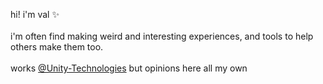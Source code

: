 <p>hi! i'm val ✨<br><br>i'm often find making weird and interesting experiences, and tools to help others make them too.<br><br>works <a href="https://github.com/Unity-Technologies/">@Unity-Technologies</a> but opinions here all my own</p>
